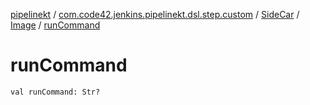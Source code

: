[pipelinekt](../../../index.md) / [com.code42.jenkins.pipelinekt.dsl.step.custom](../../index.md) / [SideCar](../index.md) / [Image](index.md) / [runCommand](./run-command.md)

# runCommand

`val runCommand: Str?`